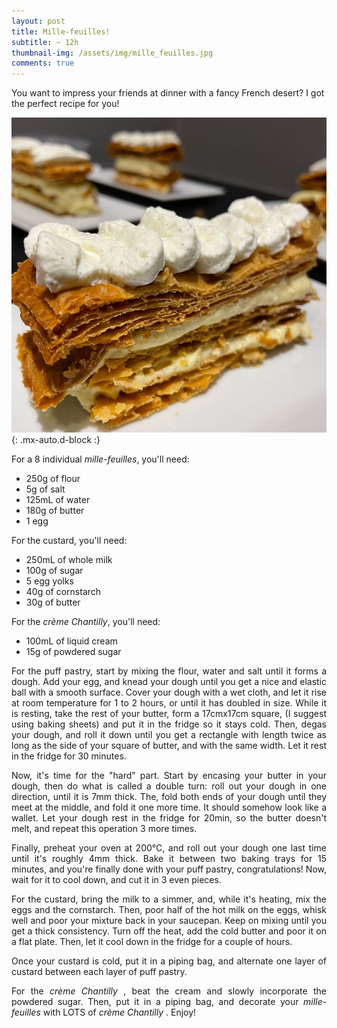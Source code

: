 ```yaml
---
layout: post
title: Mille-feuilles!
subtitle: ~ 12h
thumbnail-img: /assets/img/mille_feuilles.jpg
comments: true
---
```


You want to impress your friends at dinner with a fancy French desert? I got the perfect recipe for you!

![Mille-feuilles](/assets/img/mille_feuilles.jpg){: .mx-auto.d-block :}

For a 8 individual <i>mille-feuilles</i>, you'll need:

- 250g of flour
- 5g of salt
- 125mL of water
- 180g of butter
- 1 egg

For the custard, you'll need:

- 250mL of whole milk
- 100g of sugar
- 5 egg yolks
- 40g of cornstarch
- 30g of butter

For the <i>crème Chantilly</i>, you'll need:

- 100mL of liquid cream
- 15g of powdered sugar

<div style="text-align: justify">
<p> For the puff pastry, start by mixing the flour, water and salt until it forms a dough. Add your egg, and knead your dough until you get a nice and elastic ball with a smooth surface. Cover your dough with a wet cloth, and let it rise at room temperature for 1 to 2 hours, or until it has doubled in size. While it is resting, take the rest of your butter, form a 17cmx17cm square, (I suggest using baking sheets) and put it in the fridge so it stays cold. Then, degas your dough, and roll it down until you get a rectangle with length twice as long as the side of your square of butter, and with the same width. Let it rest in the fridge for 30 minutes.</p>
<p> Now, it's time for the "hard" part. Start by encasing your butter in your dough, then do what is called a double turn: roll out your dough in one direction, until it is 7mm thick. The, fold both ends of your dough until they meet at the middle, and fold it one more time. It should somehow look like a wallet. Let your dough rest in the fridge for 20min, so the butter doesn't melt, and repeat this operation 3 more times. </p>
<p> Finally, preheat your oven at 200°C, and roll out your dough one last time until it's roughly 4mm thick. Bake it between two baking trays for 15 minutes, and you're finally done with your puff pastry, congratulations! Now, wait for it to cool down, and cut it in 3 even pieces.</p>
<p> For the custard, bring the milk to a simmer, and, while it's heating, mix the eggs and the cornstarch. Then, poor half of the hot milk on the eggs, whisk well and poor your mixture back in your saucepan. Keep on mixing until you get a thick consistency. Turn off the heat, add the cold butter and poor it on a flat plate. Then, let it cool down in the fridge for a couple of hours. </p>
<p> Once your custard is cold, put it in a piping bag, and alternate one layer of custard between each layer of puff pastry.</p>
<p> For the <i> crème Chantilly </i>, beat the cream and slowly incorporate the powdered sugar. Then, put it in a piping bag, and decorate your <i>mille-feuilles</i> with LOTS of <i> crème Chantilly </i>. Enjoy! </p>
</div>
